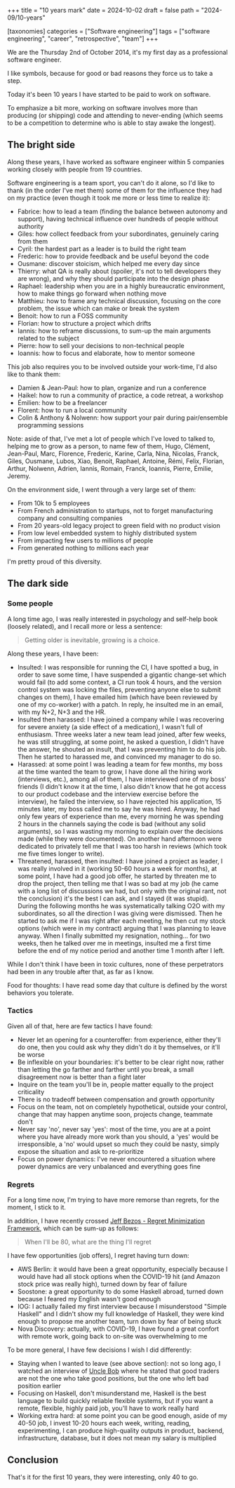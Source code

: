 +++
title = "10 years mark"
date = 2024-10-02
draft = false
path = "2024-09/10-years"

[taxonomies]
categories = ["Software engineering"]
tags = ["software engineering", "career", "retrospective", "team"]
+++

We are the Thursday 2nd of October 2014, it's my first day as a professional software engineer.

I like symbols, because for good or bad reasons they force us to take a step.

Today it's been 10 years I have started to be paid to work on software.

To emphasize a bit more, working on software involves more than producing (or
shipping) code and attending to never-ending (which seems to be a competition
to determine who is able to stay awake the longest).

## The bright side

Along these years, I have worked as software engineer within 5 companies working
closely with people from 19 countries.

Software engineering is a team sport, you can't do it alone, so I'd like to thank
(in the order I've met them) some of them for the influence they had on my practice
(even though it took me more or less time to realize it):

* Fabrice: how to lead a team (finding the balance between autonomy and support), having technical influence over hundreds of people without authority
* Giles: how collect feedback from your subordinates, genuinely caring from them
* Cyril: the hardest part as a leader is to build the right team
* Frederic: how to provide feedback and be useful beyond the code
* Ousmane: discover stoicism, which helped me every day since
* Thierry: what QA is really about (spoiler, it's not to tell developers they are wrong), and why they should participate into the design phase
* Raphael: leadership when you are in a highly bureaucratic environment, how to make things go forward when nothing move
* Matthieu: how to frame any technical discussion, focusing on the core problem, the issue which can make or break the system
* Benoit: how to run a FOSS community
* Florian: how to structure a project which drifts
* Iannis: how to reframe discussions, to sum-up the main arguments related to the subject
* Pierre: how to sell your decisions to non-technical people
* Ioannis: how to focus and elaborate, how to mentor someone

This job also requires you to be involved outside your work-time, I'd also
like to thank them:

* Damien & Jean-Paul: how to plan, organize and run a conference
* Haikel: how to run a community of practice, a code retreat, a workshop
* Émilien: how to be a freelancer
* Florent: how to run a local community
* Colin & Anthony & Nolwenn: how support your pair during pair/ensemble programming sessions

Note: aside of that, I've met a lot of people which I've loved to talked to,
helping me to grow as a person, to name few of them, Hugo, Clément, Jean-Paul,
Marc, Florence, Frederic, Karine, Carla, Nina, Nicolas, Franck, Giles, Ousmane,
Lubos, Xiao, Benoit, Raphael, Antoine, Rémi, Felix, Florian, Arthur, Nolwenn,
Adrien, Iannis, Romain, Franck, Ioannis, Pierre, Émilie, Jeremy.

On the environment side, I went through a very large set of them:

* From 10k to 5 employees
* From French administration to startups, not to forget manufacturing company and consulting companies
* From 20 years-old legacy project to green field with no product vision
* From low level embedded system to highly distributed system
* From impacting few users to millions of people
* From generated nothing to millions each year

I'm pretty proud of this diversity.

## The dark side

### Some people

A long time ago, I was really interested in psychology and self-help
book (loosely related), and I recall more or less a sentence:

> Getting older is inevitable, growing is a choice.

Along these years, I have been:

* Insulted: I was responsible for running the CI, I have spotted a bug, in order to save some time, I have suspended a gigantic change-set which would fail (to add some context, a CI run took 4 hours, and the version control system was locking the files, preventing anyone else to submit changes on them), I have emailed him (which have been reviewed by one of my co-worker) with a patch. In reply, he insulted me in an email, with my N+2, N+3 and the HR.
* Insulted then harassed: I have joined a company while I was recovering for severe anxiety (a side effect of a medication), I wasn't full of enthusiasm. Three weeks later a new team lead joined, after few weeks, he was still struggling, at some point, he asked a question, I didn't have the answer, he shouted an insult, that I was preventing him to do his job. Then he started to harassed me, and convinced my manager to do so.
* Harassed: at some point I was leading a team for few months, my boss at the time wanted the team to grow, I have done all the hiring work (interviews, etc.), among all of them, I have interviewed one of my boss' friends (I didn't know it at the time, I also didn't know that he got access to our product codebase and the interview exercise before the interview), he failed the interview, so I have rejected his application, 15 minutes later, my boss called me to say he was hired. Anyway, he had only few years of experience than me, every morning he was spending 2 hours in the channels saying the code is bad (without any solid arguments), so I was wasting my morning to explain over the decisions made (while they were documented). On another hand afternoon were dedicated to privately tell me that I was too harsh in reviews (which took me five times longer to write).
* Threatened, harassed, then insulted: I have joined a project as leader, I was really involved in it (working 50-60 hours a week for months), at some point, I have had a good job offer, he started by threaten me to drop the project, then telling me that I was so bad at my job (he came with a long list of discussions we had, but only with the original rant, not the conclusion) it's the best I can ask, and I stayed (it was stupid). During the following months he was systematically talking O2O with my subordinates, so all the direction I was giving were dismissed. Then he started to ask me if I was right after each meeting, he then cut my stock options (which were in my contract) arguing that I was planning to leave anyway. When I finally submitted my resignation, nothing... for two weeks, then he talked over me in meetings, insulted me a first time before the end of my notice period and another time 1 month after I left.

While I don't think I have been in toxic cultures, none of these perpetrators had been in any trouble after that, as far as I know.

Food for thoughts: I have read some day that culture is defined by the worst
behaviors you tolerate.

### Tactics

Given all of that, here are few tactics I have found:

* Never let an opening for a counteroffer: from experience, either they'll do one, then you could ask why they didn't do it by themselves, or it'll be worse
* Be inflexible on your boundaries: it's better to be clear right now, rather than letting the go farther and farther until you break, a small disagreement now is better than a fight later
* Inquire on the team you'll be in, people matter equally to the project criticality
* There is no tradeoff between compensation and growth opportunity
* Focus on the team, not on completely hypothetical, outside your control, change that may happen anytime soon, projects change, teammate don't
* Never say 'no', never say 'yes': most of the time, you are at a point where you have already more work than you should, a 'yes' would be irresponsible, a 'no' would upset so much they could be nasty, simply expose the situation and ask to re-prioritize
* Focus on power dynamics: I've never encountered a situation where power dynamics are very unbalanced and everything goes fine

### Regrets

For a long time now, I'm trying to have more remorse than regrets, for the moment, I stick to it.

In addition, I have recently crossed [Jeff Bezos - Regret Minimization Framework](https://www.youtube.com/watch?v=jwG_qR6XmDQ),
which can be sum-up as follows:

> When I'll be 80, what are the thing I'll regret

I have few opportunities (job offers), I regret having turn down:

* AWS Berlin: it would have been a great opportunity, especially because I would have had all stock options when the COVID-19 hit (and Amazon stock price was really high), turned down by fear of failure
* Soostone: a great opportunity to do some Haskell abroad, turned down because I feared my English wasn't good enough
* IOG: I actually failed my first interview because I misunderstood "Simple Haskell" and I didn't show my full knowledge of Haskell, they were kind enough to propose me another team, turn down by fear of being stuck
* Nova Discovery: actually, with COVID-19, I have found a great confort with remote work, going back to on-site was overwhelming to me

To be more general, I have few decisions I wish I did differently:

* Staying when I wanted to leave (see above section): not so long ago, I watched an interview of [Uncle Bob](https://www.youtube.com/watch?v=wf68VDObVX0) where he stated that good traders are not the one who take good positions, but the one who left bad position earlier
* Focusing on Haskell, don't misunderstand me, Haskell is the best language to build quickly reliable flexible systems, but if you want a remote, flexible, highly paid job, you'll have to work really hard
* Working extra hard: at some point you can be good enough, aside of my 40-50 job, I invest 10-20 hours each week, writing, reading, experimenting, I can produce high-quality outputs in product, backend, infrastructure, database, but it does not mean my salary is multiplied

## Conclusion

That's it for the first 10 years, they were interesting, only 40 to go.
